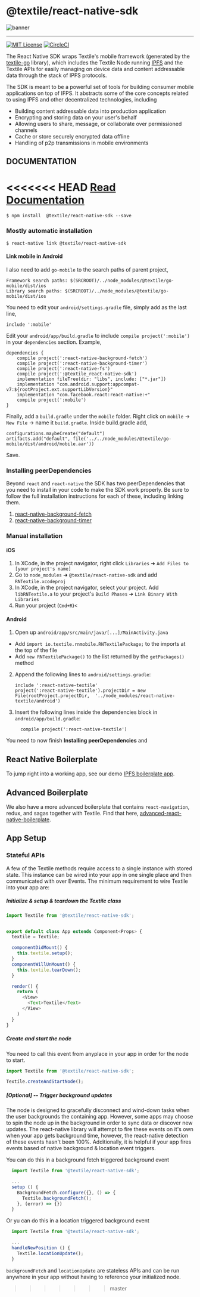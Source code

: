 
# @textile/react-native-sdk

![banner](https://s3.amazonaws.com/textile.public/Textile_Logo_Horizontal.png)

---

[![MIT License](http://img.shields.io/badge/license-MIT-blue.svg?style=flat)](LICENSE) [![CircleCI](https://circleci.com/gh/textileio/react-native-sdk/tree/master.svg?style=shield)](https://circleci.com/gh/textileio/react-native-sdk/tree/master)

The React Native SDK wraps Textile's mobile framework (generated by the [textile-go](https://github.com/textileio/textile-go/) library), which includes the Textile Node running [IPFS](https://ipfs.io) and the Textile APIs for easily managing on device data and content addressable data through the stack of IPFS protocols.

The SDK is meant to be a powerful set of tools for building consumer mobile applications on top of IFPS. It abstracts some of the core concepts related to using IPFS and other decentralized technologies, including

- Building content addressable data into production application
- Encrypting and storing data on your user's behalf
- Allowing users to share, message, or collaborate over permissioned channels
- Cache or store securely encrypted data offline
- Handling of p2p transmissions in mobile environments

## DOCUMENTATION

<<<<<<< HEAD
[Read Documentation](./docs/README.md)
=======
`$ npm install  @textile/react-native-sdk --save`

### Mostly automatic installation

`$ react-native link @textile/react-native-sdk`

#### Link mobile in Android

I also need to add `go-mobile` to the search paths of parent project,

```
Framework search paths: $(SRCROOT)/../node_modules/@textile/go-mobile/dist/ios
Library search paths: $(SRCROOT)/../node_modules/@textile/go-mobile/dist/ios
```

You need to edit your `android/settings.gradle` file, simply add as the last line,

`include ':mobile'`

Edit your `android/app/build.gradle` to include `compile project(':mobile')` in your `dependencies` section. Example,

```
dependencies {
    compile project(':react-native-background-fetch')
    compile project(':react-native-background-timer')
    compile project(':react-native-fs')
    compile project(':@textile_react-native-sdk')
    implementation fileTree(dir: "libs", include: ["*.jar"])
    implementation "com.android.support:appcompat-v7:${rootProject.ext.supportLibVersion}"
    implementation "com.facebook.react:react-native:+"
    compile project(':mobile')
}
```

Finally, add a `build.gradle` under the `mobile` folder. Right click on `mobile` -> `New File` -> name it `build.gradle`. Inside build.gradle add,

```
configurations.maybeCreate("default")
artifacts.add("default", file('../../node_modules/@textile/go-mobile/dist/android/mobile.aar'))
```

Save.

### Installing peerDependencies

Beyond `react` and `react-native` the SDK has two peerDependencies that you need to install in your code to make the SDK work properly. Be sure to follow the full installation instructions for each of these, including linking them.

1. [react-native-background-fetch](https://github.com/transistorsoft/react-native-background-fetch)
2. [react-native-background-timer](https://github.com/ocetnik/react-native-background-timer)

### Manual installation

#### iOS

1. In XCode, in the project navigator, right click `Libraries` ➜ `Add Files to [your project's name]`
2. Go to `node_modules` ➜ `@textile/react-native-sdk` and add `RNTextile.xcodeproj`
3. In XCode, in the project navigator, select your project. Add `libRNTextile.a` to your project's `Build Phases` ➜ `Link Binary With Libraries`
4. Run your project (`Cmd+R`)<

#### Android

1. Open up `android/app/src/main/java/[...]/MainActivity.java`
  - Add `import io.textile.rnmobile.RNTextilePackage;` to the imports at the top of the file
  - Add `new RNTextilePackage()` to the list returned by the `getPackages()` method
2. Append the following lines to `android/settings.gradle`:
  	```
  	include ':react-native-textile'
  	project(':react-native-textile').projectDir = new File(rootProject.projectDir, 	'../node_modules/react-native-textile/android')
  	```
3. Insert the following lines inside the dependencies block in `android/app/build.gradle`:
  	```
      compile project(':react-native-textile')
  	```

You need to now finish **Installing peerDependencies** and

## React Native Boilerplate

To jump right into a working app, see our demo [IPFS boilerplate app](https://github.com/textileio/react-native-boilerplate).

## Advanced Boilerplate

We also have a more advanced boilerplate that contains `react-navigation`, redux, and sagas together with Textile. Find that here, [advanced-react-native-boilerplate](https://github.com/textileio/advanced-react-native-boilerplate/tree/master).
## App Setup

### Stateful APIs

A few of the Textile methods require access to a single instance with stored state. This instance can be wired into your app in one single place and then communicated with over Events. The minimum requirement to wire Textile into your app are:

##### Initialize & setup & teardown the Textile class

```javascript
import Textile from '@textile/react-native-sdk';


export default class App extends Component<Props> {
  textile = Textile;

  componentDidMount() {
    this.textile.setup();
  }
  componentWillUnMount() {
    this.textile.tearDown();
  }

  render() {
    return (
      <View>
        <Text>Textile</Text>
      </View>
    )
  }
}
```

##### Create and start the node

You need to call this event from anyplace in your app in order for the node to start.

```javascript
import Textile from '@textile/react-native-sdk';

Textile.createAndStartNode();
```

##### [Optional] -- Trigger background updates

The node is designed to gracefully disconnect and wind-down tasks when the user backgrounds the containing app. However, some apps may choose to spin the node up in the background in order to sync data or discover new updates. The react-native library will attempt to fire these events on it's own when your app gets background time, however, the react-native detection of these events hasn't been 100%. Additionally, it is helpful if your app fires events based of native background & location event triggers.

You can do this in a background fetch triggered background event

```javascript
  import Textile from '@textile/react-native-sdk';

  ...
  setup () {
    BackgroundFetch.configure({}, () => {
      Textile.backgroundFetch();
    }, (error) => {})
  }
```

Or yu can do this in a location triggered background event

```javascript
  import Textile from '@textile/react-native-sdk';

  ...
  handleNewPosition () {
    Textile.locationUpdate();
  }
```

`backgroundFetch` and `locationUpdate` are stateless APIs and can be run anywhere in your app without having to reference your initialized node.
>>>>>>> master
